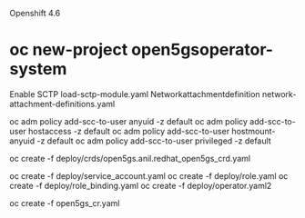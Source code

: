 Openshift 4.6 
# oc new-project open5gsoperator-system

Enable SCTP  load-sctp-module.yaml
Networkattachmentdefinition network-attachment-definitions.yaml


oc adm policy add-scc-to-user anyuid -z default
oc adm policy add-scc-to-user hostaccess -z default
oc adm policy add-scc-to-user hostmount-anyuid -z default
oc adm policy add-scc-to-user privileged -z  default


oc create -f deploy/crds/open5gs.anil.redhat_open5gs_crd.yaml

oc create -f deploy/service_account.yaml
oc create -f deploy/role.yaml
oc create -f deploy/role_binding.yaml
oc create -f deploy/operator.yaml2

oc create -f open5gs_cr.yaml
